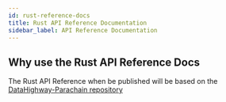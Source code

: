 ```yaml
---
id: rust-reference-docs
title: Rust API Reference Documentation
sidebar_label: API Reference Documentation
---
```


## Why use the Rust API Reference Docs

The Rust API Reference when be published will be based on the <a href="https://github.com/DataHighway-DHX/DataHighway-Parachain" target="_blank" className="pretty-link pretty-link-colored">DataHighway-Parachain repository</a>
